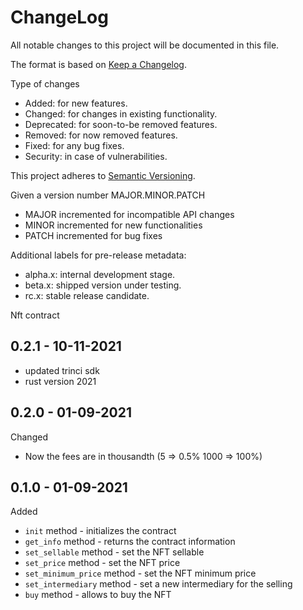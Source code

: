ChangeLog
=========

All notable changes to this project will be documented in this file.

The format is based on [Keep a Changelog](http://keepachangelog.com).

Type of changes

* Added: for new features.
* Changed: for changes in existing functionality.
* Deprecated: for soon-to-be removed features.
* Removed: for now removed features.
* Fixed: for any bug fixes.
* Security: in case of vulnerabilities.

This project adheres to [Semantic Versioning](http://semver.org).

Given a version number MAJOR.MINOR.PATCH
* MAJOR incremented for incompatible API changes
* MINOR incremented for new functionalities
* PATCH incremented for bug fixes

Additional labels for pre-release metadata:
* alpha.x: internal development stage.
* beta.x: shipped version under testing.
* rc.x: stable release candidate.

Nft contract

0.2.1 - 10-11-2021
------------------

* updated trinci sdk
* rust version 2021


0.2.0 - 01-09-2021
------------------
Changed
* Now the fees are in thousandth (5 => 0.5% 1000 => 100%)

0.1.0 - 01-09-2021
------------------

Added
* `init` method - initializes the contract
* `get_info` method - returns the contract information
* `set_sellable` method - set the NFT sellable
* `set_price` method - set the NFT price
* `set_minimum_price` method - set the NFT minimum price
* `set_intermediary` method - set a new intermediary for the selling
* `buy` method - allows to buy the NFT
